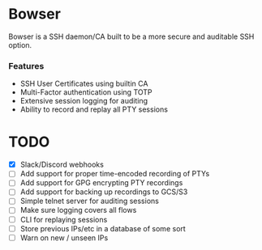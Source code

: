 # Bowser
Bowser is a SSH daemon/CA built to be a more secure and auditable SSH option.

### Features

- SSH User Certificates using builtin CA
- Multi-Factor authentication using TOTP
- Extensive session logging for auditing
- Ability to record and replay all PTY sessions


# TODO
- [x] Slack/Discord webhooks
- [ ] Add support for proper time-encoded recording of PTYs
- [ ] Add support for GPG encrypting PTY recordings
- [ ] Add support for backing up recordings to GCS/S3
- [ ] Simple telnet server for auditing sessions
- [ ] Make sure logging covers all flows
- [ ] CLI for replaying sessions
- [ ] Store previous IPs/etc in a database of some sort
- [ ] Warn on new / unseen IPs

